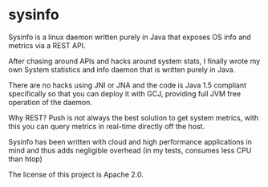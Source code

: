 # sysinfo
Sysinfo is a linux daemon written purely in Java that exposes OS info and metrics via a REST API.

After chasing around APIs and hacks around system stats, I finally wrote my own System statistics and info daemon that is written
purely in Java.

There are no hacks using JNI or JNA and the code is Java 1.5 compliant specifically so that you can deploy it with GCJ, providing 
full JVM free operation of the daemon.

Why REST? Push is not always the best solution to get system metrics, with this you can query metrics in real-time directly off the host.

Sysinfo has been written with cloud and high performance applications in mind and thus adds negligible overhead (in my tests, consumes less CPU than htop)

The license of this project is Apache 2.0.